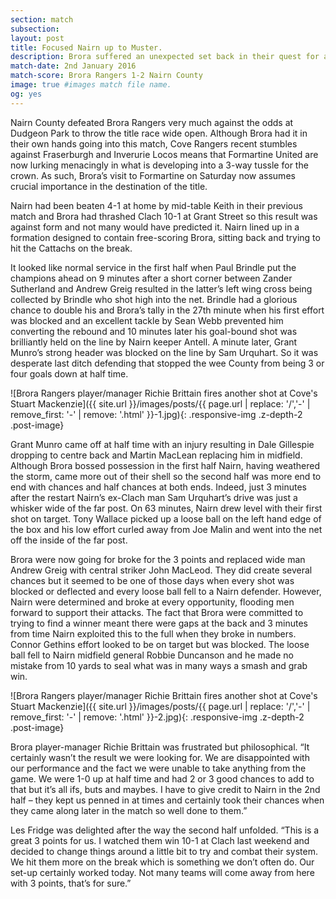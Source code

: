 ```yaml
---
section: match
subsection:
layout: post
title: Focused Nairn up to Muster. 
description: Brora suffered an unexpected set back in their quest for a third Highland League title, when they were beaten by a determined Nairn County outfit 2-1 at Dudgeon Park on Saturday afternoon.   
match-date: 2nd January 2016
match-score: Brora Rangers 1-2 Nairn County
image: true #images match file name.
og: yes
---
```

Nairn County defeated Brora Rangers very much against the odds at Dudgeon Park to throw the title race wide open. Although Brora had it in their own hands going into this match, Cove Rangers recent stumbles against Fraserburgh and Inverurie Locos means that Formartine United are now lurking menacingly in what is developing into a 3-way tussle for the crown. As such, Brora’s visit to Formartine on Saturday now assumes crucial importance in the destination of the title.

 
Nairn had been beaten 4-1 at home by mid-table Keith in their previous match and Brora had thrashed Clach 10-1 at Grant Street so this result was against form and not many would have predicted it. Nairn lined up in a formation designed to contain free-scoring Brora, sitting back and trying to hit the Cattachs on the break. 
 
It looked like normal service in the first half when Paul Brindle put the champions ahead on 9 minutes after a short corner between Zander Sutherland and Andrew Greig resulted in the latter’s left wing cross being collected by Brindle who shot high into the net. Brindle had a glorious chance to double his and Brora’s tally in the 27th minute when his first effort was blocked and an excellent tackle by Sean Webb prevented him converting the rebound and 10 minutes later his goal-bound shot was brilliantly held on the line by Nairn keeper Antell. A minute later, Grant Munro’s strong header was blocked on the line by Sam Urquhart. So it was desperate last ditch defending that stopped the wee County from being 3 or four goals down at half time. 

![Brora Rangers player/manager Richie Brittain fires another shot at Cove's Stuart Mackenzie]({{ site.url }}/images/posts/{{ page.url | replace: '/','-' | remove_first: '-' | remove: '.html' }}-1.jpg){: .responsive-img .z-depth-2 .post-image}
 
Grant Munro came off at half time with an injury resulting in Dale Gillespie dropping to centre back and Martin MacLean replacing him in midfield. Although Brora bossed possession in the first half Nairn, having weathered the storm, came more out of their shell so the second half was more end to end with chances and half chances at both ends. Indeed, just 3 minutes after the restart Nairn’s ex-Clach man Sam Urquhart’s drive was just a whisker wide of the far post. On 63 minutes, Nairn drew level with their first shot on target. Tony Wallace picked up a loose ball on the left hand edge of the box and his low effort curled away from Joe Malin and went into the net off the inside of the far post. 
 
Brora were now going for broke for the 3 points and replaced wide man Andrew Greig with central striker John MacLeod. They did create several chances but it seemed to be one of those days when every shot was blocked or deflected and every loose ball fell to a Nairn defender. However, Nairn were determined and broke at every opportunity, flooding men forward to support their attacks. The fact that Brora were committed to trying to find a winner meant there were gaps at the back and 3 minutes from time Nairn exploited this to the full when they broke in numbers. Connor Gethins effort looked to be on target but was blocked. The loose ball fell to Nairn midfield general Robbie Duncanson and he made no mistake from 10 yards to seal what was in many ways a smash and grab win. 
 
![Brora Rangers player/manager Richie Brittain fires another shot at Cove's Stuart Mackenzie]({{ site.url }}/images/posts/{{ page.url | replace: '/','-' | remove_first: '-' | remove: '.html' }}-2.jpg){: .responsive-img .z-depth-2 .post-image}
 
Brora player-manager Richie Brittain was frustrated but philosophical. “It certainly wasn’t the result we were looking for. We are disappointed with our performance and the fact we were unable to take anything from the game. We were 1-0 up at half time and had 2 or 3 good chances to add to that but it’s all ifs, buts and maybes. I have to give credit to Nairn in the 2nd half – they kept us penned in at times and certainly took their chances when they came along later in the match so well done to them.”
 
Les Fridge was delighted after the way the second half unfolded. “This is a great 3 points for us. I watched them win 10-1 at Clach last weekend and decided to change things around a little bit to try and combat their system. We hit them more on the break which is something we don’t often do. Our set-up certainly worked today. Not many teams will come away from here with 3 points, that’s for sure.”
